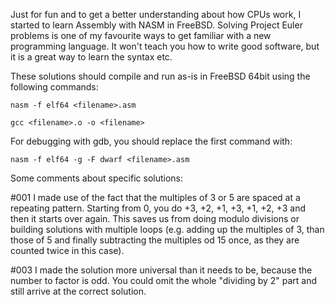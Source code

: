 Just for fun and to get a better understanding about how CPUs work, I started to learn Assembly with NASM in FreeBSD. Solving Project Euler problems is one of my favourite ways to get familiar with a new programming language. It won't teach you how to write good software, but it is a great way to learn the syntax etc.

These solutions should compile and run as-is in FreeBSD 64bit using the following commands:

`nasm -f elf64 <filename>.asm`

`gcc <filename>.o -o <filename>`

For debugging with gdb, you should replace the first command with:

`nasm -f elf64 -g -F dwarf <filename>.asm`

Some comments about specific solutions:

#001
I made use of the fact that the multiples of 3 or 5 are spaced at a repeating pattern. Starting from 0, you do +3, +2, +1, +3, +1, +2, +3 and then it starts over again. This saves us from doing modulo divisions or building solutions with multiple loops (e.g. adding up the multiples of 3, than those of 5 and finally subtracting the multiples od 15 once, as they are counted twice in this case).

#003
I made the solution more universal than it needs to be, because the number to factor is odd. You could omit the whole "dividing by 2" part and still arrive at the correct solution.

